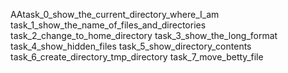 AAtask_0_show_the_current_directory_where_I_am 
task_1_show_the_name_of_files_and_directories
task_2_change_to_home_directory
task_3_show_the_long_format
task_4_show_hidden_files
task_5_show_directory_contents
task_6_create_directory_tmp_directory
task_7_move_betty_file